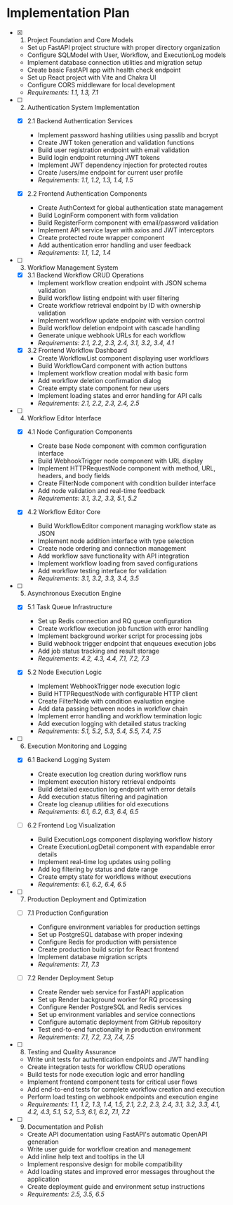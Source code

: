 # Implementation Plan

- [x] 1. Project Foundation and Core Models
  - Set up FastAPI project structure with proper directory organization
  - Configure SQLModel with User, Workflow, and ExecutionLog models
  - Implement database connection utilities and migration setup
  - Create basic FastAPI app with health check endpoint
  - Set up React project with Vite and Chakra UI
  - Configure CORS middleware for local development
  - _Requirements: 1.1, 1.3, 7.1_

- [ ] 2. Authentication System Implementation
  - [x] 2.1 Backend Authentication Services
    - Implement password hashing utilities using passlib and bcrypt
    - Create JWT token generation and validation functions
    - Build user registration endpoint with email validation
    - Build login endpoint returning JWT tokens
    - Implement JWT dependency injection for protected routes
    - Create /users/me endpoint for current user profile
    - _Requirements: 1.1, 1.2, 1.3, 1.4, 1.5_

  - [x] 2.2 Frontend Authentication Components


    - Create AuthContext for global authentication state management
    - Build LoginForm component with form validation
    - Build RegisterForm component with email/password validation
    - Implement API service layer with axios and JWT interceptors
    - Create protected route wrapper component
    - Add authentication error handling and user feedback
    - _Requirements: 1.1, 1.2, 1.4_

- [ ] 3. Workflow Management System
  - [x] 3.1 Backend Workflow CRUD Operations
    - Implement workflow creation endpoint with JSON schema validation
    - Build workflow listing endpoint with user filtering
    - Create workflow retrieval endpoint by ID with ownership validation
    - Implement workflow update endpoint with version control
    - Build workflow deletion endpoint with cascade handling
    - Generate unique webhook URLs for each workflow
    - _Requirements: 2.1, 2.2, 2.3, 2.4, 3.1, 3.2, 3.4, 4.1_
  - [x] 3.2 Frontend Workflow Dashboard
    - Create WorkflowList component displaying user workflows
    - Build WorkflowCard component with action buttons
    - Implement workflow creation modal with basic form
    - Add workflow deletion confirmation dialog
    - Create empty state component for new users
    - Implement loading states and error handling for API calls
    - _Requirements: 2.1, 2.2, 2.3, 2.4, 2.5_

- [ ] 4. Workflow Editor Interface
  - [x] 4.1 Node Configuration Components
    - Create base Node component with common configuration interface
    - Build WebhookTrigger node component with URL display
    - Implement HTTPRequestNode component with method, URL, headers, and body fields
    - Create FilterNode component with condition builder interface
    - Add node validation and real-time feedback
    - _Requirements: 3.1, 3.2, 3.3, 5.1, 5.2_

  - [x] 4.2 Workflow Editor Core
    - Build WorkflowEditor component managing workflow state as JSON
    - Implement node addition interface with type selection
    - Create node ordering and connection management
    - Add workflow save functionality with API integration
    - Implement workflow loading from saved configurations
    - Add workflow testing interface for validation
    - _Requirements: 3.1, 3.2, 3.3, 3.4, 3.5_

- [ ] 5. Asynchronous Execution Engine
  - [x] 5.1 Task Queue Infrastructure





    - Set up Redis connection and RQ queue configuration
    - Create workflow execution job function with error handling
    - Implement background worker script for processing jobs
    - Build webhook trigger endpoint that enqueues execution jobs
    - Add job status tracking and result storage
    - _Requirements: 4.2, 4.3, 4.4, 7.1, 7.2, 7.3_

  - [x] 5.2 Node Execution Logic



    - Implement WebhookTrigger node execution logic
    - Build HTTPRequestNode with configurable HTTP client
    - Create FilterNode with condition evaluation engine
    - Add data passing between nodes in workflow chain
    - Implement error handling and workflow termination logic
    - Add execution logging with detailed status tracking
    - _Requirements: 5.1, 5.2, 5.3, 5.4, 5.5, 7.4, 7.5_

- [ ] 6. Execution Monitoring and Logging
  - [x] 6.1 Backend Logging System





    - Create execution log creation during workflow runs
    - Implement execution history retrieval endpoints
    - Build detailed execution log endpoint with error details
    - Add execution status filtering and pagination
    - Create log cleanup utilities for old executions
    - _Requirements: 6.1, 6.2, 6.3, 6.4, 6.5_

  - [ ] 6.2 Frontend Log Visualization
    - Build ExecutionLogs component displaying workflow history
    - Create ExecutionLogDetail component with expandable error details
    - Implement real-time log updates using polling
    - Add log filtering by status and date range
    - Create empty state for workflows without executions
    - _Requirements: 6.1, 6.2, 6.4, 6.5_

- [ ] 7. Production Deployment and Optimization
  - [ ] 7.1 Production Configuration
    - Configure environment variables for production settings
    - Set up PostgreSQL database with proper indexing
    - Configure Redis for production with persistence
    - Create production build script for React frontend
    - Implement database migration scripts
    - _Requirements: 7.1, 7.3_

  - [ ] 7.2 Render Deployment Setup
    - Create Render web service for FastAPI application
    - Set up Render background worker for RQ processing
    - Configure Render PostgreSQL and Redis services
    - Set up environment variables and service connections
    - Configure automatic deployment from GitHub repository
    - Test end-to-end functionality in production environment
    - _Requirements: 7.1, 7.2, 7.3, 7.4, 7.5_

- [ ] 8. Testing and Quality Assurance
  - Write unit tests for authentication endpoints and JWT handling
  - Create integration tests for workflow CRUD operations
  - Build tests for node execution logic and error handling
  - Implement frontend component tests for critical user flows
  - Add end-to-end tests for complete workflow creation and execution
  - Perform load testing on webhook endpoints and execution engine
  - _Requirements: 1.1, 1.2, 1.3, 1.4, 1.5, 2.1, 2.2, 2.3, 2.4, 3.1, 3.2, 3.3, 4.1, 4.2, 4.3, 5.1, 5.2, 5.3, 6.1, 6.2, 7.1, 7.2_

- [ ] 9. Documentation and Polish
  - Create API documentation using FastAPI's automatic OpenAPI generation
  - Write user guide for workflow creation and management
  - Add inline help text and tooltips in the UI
  - Implement responsive design for mobile compatibility
  - Add loading states and improved error messages throughout the application
  - Create deployment guide and environment setup instructions
  - _Requirements: 2.5, 3.5, 6.5_